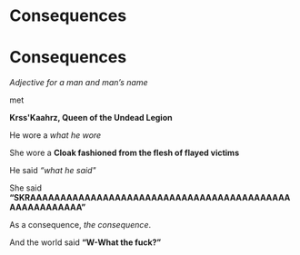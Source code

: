# Consequences

# Consequences

*Adjective for a man and man’s name*

met

**Krss'Kaahrz, Queen of the Undead Legion**

He wore a *what he wore*

She wore a **Cloak fashioned from the flesh of flayed victims**

He said *“what he said"*

She said **“SKRAAAAAAAAAAAAAAAAAAAAAAAAAAAAAAAAAAAAAAAAAAAAAAAAAAAAAAA”**

As a consequence, *the consequence*.

And the world said **“W-What the fuck?”**
